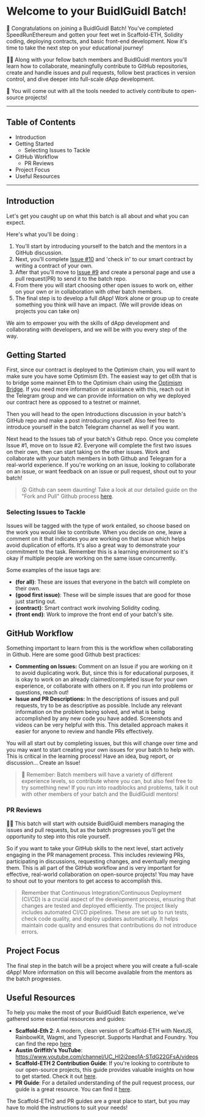 # Welcome to your BuidlGuidl Batch!

🧨 Congratulations on joining a BuidlGuidl Batch! You've completed SpeedRunEthereum and gotten your feet wet in Scaffold-ETH, Solidity coding, deploying contracts, and basic front-end development. Now it's time to take the next step on your educational journey!

🧙‍♂️ Along with your fellow batch members and BuidlGuidl mentors you'll learn how to collaborate, meaningfully contribute to GitHub repositories, create and handle issues and pull requests, follow best practices in version control, and dive deeper into full-scale dApp development.

🔨 You will come out with all the tools needed to actively contribute to open-source projects!

---

## Table of Contents

- Introduction
- Getting Started
  - Selecting Issues to Tackle
- GitHub Workflow
  - PR Reviews
- Project Focus
- Useful Resources

---

## Introduction

Let's get you caught up on what this batch is all about and what you can expect.

Here's what you'll be doing :

1. You'll start by introducing yourself to the batch and the mentors in a GitHub discussion.
2. Next, you'll complete [Issue #10](/../../issues/10) and 'check in' to our smart contract by writing a contract of your own.
3. After that you'll move to [Issue #9](/../../issues/9) and create a personal page and use a pull request(PR) to send it to the batch repo.
4. From there you will start choosing other open issues to work on, either on your own or in collaboration with other batch members.
5. The final step is to develop a full dApp! Work alone or group up to create something you think will have an impact. (We will provide ideas on projects you can take on)

We aim to empower you with the skills of dApp development and collaborating with developers, and we will be with you every step of the way.

## Getting Started

First, since our contract is deployed to the Optimism chain, you will want to make sure you have some Optimism Eth. The easiest way to get oEth that is to bridge some mainnet Eth to the Optimism chain using the [Optimism Bridge](https://app.optimism.io/bridge/deposit). If you need more information or assistance with this, reach out in the Telegram group and we can provide information on why we deployed our contract here as opposed to a testnet or mainnet.

Then you will head to the open Introductions discussion in your batch's GitHub repo and make a post introducing yourself. Also feel free to introduce yourself in the batch Telegram channel as well if you want.

Next head to the Issues tab of your batch's Github repo. Once you complete Issue #1, move on to Issue #2. Everyone will complete the first two issues on their own, then can start taking on the other issues. Work and collaborate with your batch members in both Github and Telegram for a real-world experience. If you're working on an issue, looking to collaborate on an issue, or want feedback on an issue or pull request, shout out to your batch!

> 😲 Github can seem daunting! Take a look at our detailed guide on the "Fork and Pull" Github process [here](https://gist.github.com/ZakGriffith/69d1eb8baebddd7d370b87a65a7e3ec0).

### Selecting Issues to Tackle

Issues will be tagged with the type of work entailed, so choose based on the work you would like to contribute. When you decide on one, leave a comment on it that indicates you are working on that issue which helps avoid duplication of efforts. It's also a great way to demonstrate your commitment to the task. Remember this is a learning environment so it's okay if multiple people are working on the same issue concurrently.

Some examples of the issue tags are:

- **(for all)**: These are issues that everyone in the batch will complete on their own.
- **(good first issue)**: These will be simple issues that are good for those just starting out.
- **(contract)**: Smart contract work involving Solidity coding.
- **(front end)**: Work to improve the front end of your batch's site.

## GitHub Workflow

Something important to learn from this is the workflow when collaborating in Github. Here are some good Github best practices:

- **Commenting on Issues:** Comment on an Issue if you are working on it to avoid duplicating work. But, since this is for educational purposes, it is okay to work on an already claimed/completed issue for your own experience, or collaborate with others on it. If you run into problems or questions, reach out!
- **Issue and PR Descriptions:** In the descriptions of issues and pull requests, try to be as descriptive as possible. Include any relevant information on the problem being solved, and what is being accomplished by any new code you have added. Screenshots and videos can be very helpful with this. This detailed approach makes it easier for anyone to review and handle PRs effectively.

You will all start out by completing issues, but this will change over time and you may want to start creating your own issues for your batch to help with. This is critical in the learning process! Have an idea, bug report, or discussion... Create an Issue!

> 🚦 Remember: Batch members will have a variety of different experience levels, so contribute where you can, but also feel free to try something new! If you run into roadblocks and problems, talk it out with other members of your batch and the BuidlGuidl mentors!

### PR Reviews

👷‍♂️ This batch will start with outside BuidlGuidl members managing the issues and pull requests, but as the batch progresses you'll get the opportunity to step into this role yourself.

So if you want to take your GitHub skills to the next level, start actively engaging in the PR management process. This includes reviewing PRs, participating in discussions, requesting changes, and eventually merging them. This is all part of the GitHub workflow and is very important for effective, real-world collaboration on open-source projects! You may have to shout out to your mentors to get access to accomplish this.

> Remember that Continuous Integration/Continuous Deployment (CI/CD) is a crucial aspect of the development process, ensuring that changes are tested and deployed efficiently. The project likely includes automated CI/CD pipelines. These are set up to run tests, check code quality, and deploy updates automatically. It helps maintain code quality and ensures that contributions do not introduce errors.

## Project Focus

The final step in the batch will be a project where you will create a full-scale dApp! More information on this will become available from the mentors as the batch progresses.

## Useful Resources

To help you make the most of your BuidlGuidl Batch experience, we've gathered some essential resources and guides:

- **Scaffold-Eth 2**: A modern, clean version of Scaffold-ETH with NextJS, RainbowKit, Wagmi, and Typescript. Supports Hardhat and Foundry. You can find the repo [here](https://github.com/scaffold-eth/scaffold-eth-2)
- **Austin Griffith's YouTube**: https://www.youtube.com/channel/UC_HI2i2peo1A-STdG22GFsA/videos
- **Scaffold-ETH 2 Contribution Guide**: If you're looking to contribute to our open-source projects, this guide provides valuable insights on how to get started. Check it out [here](https://github.com/scaffold-eth/scaffold-eth-2/blob/main/CONTRIBUTING.md).
- **PR Guide**: For a detailed understanding of the pull request process, our guide is a great resource. You can find it [here](https://gist.github.com/ZakGriffith/69d1eb8baebddd7d370b87a65a7e3ec0).

The Scaffold-ETH2 and PR guides are a great place to start, but you may have to mold the instructions to suit your needs!
